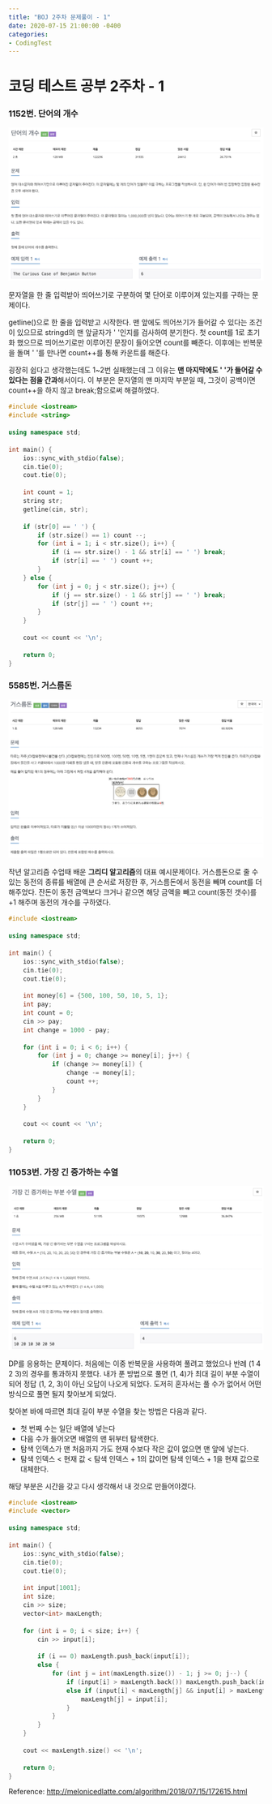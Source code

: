 ```yaml
---
title: "BOJ 2주차 문제풀이 - 1"
date: 2020-07-15 21:00:00 -0400
categories: 
- CodingTest
---
```


# 코딩 테스트 공부 2주차 - 1

### 1152번. 단어의 개수

![image-20200715205523040](../../post_images/20200715/image-20200715205523040.png)

문자열을 한 줄 입력받아 띄어쓰기로 구분하여 몇 단어로 이루어져 있는지를 구하는 문제이다. 

getline()으로 한 줄을 입력받고  시작한다. 맨 앞에도 띄어쓰기가 들어갈 수 있다는 조건이 있으므로 stringd의 맨 앞글자가 ' '인지를 검사하여 분기한다. 첫 count를 1로 초기화 했으므로 띄어쓰기로만 이루어진 문장이 들어오면 count를 빼준다. 이후에는 반복문을 돌며 ' '를 만나면 count++를 통해 카운트를 해준다. 

굉장히 쉽다고 생각했는데도 1~2번 실패했는데 그 이유는 **맨 마지막에도 ' '가 들어갈 수 있다는 점을 간과**해서이다. 이 부분은 문자열의 맨 마지막 부분일 때, 그것이 공백이면 count++을 하지 않고 break;함으로써 해결하였다.

```c++
#include <iostream>
#include <string>

using namespace std;

int main() {
    ios::sync_with_stdio(false);
    cin.tie(0);
    cout.tie(0);
    
    int count = 1;
    string str;
    getline(cin, str);
    
    if (str[0] == ' ') {
        if (str.size() == 1) count --;
        for (int i = 1; i < str.size(); i++) {
            if (i == str.size() - 1 && str[i] == ' ') break;
            if (str[i] == ' ') count ++;
        }
    } else {
        for (int j = 0; j < str.size(); j++) {
            if (j == str.size() - 1 && str[j] == ' ') break;
            if (str[j] == ' ') count ++;
        }
    }
    
    cout << count << '\n';
    
    return 0;
}
```



### 5585번. 거스름돈

![image-20200715210916994](../../post_images/20200715/image-20200715210916994.png)

작년 알고리즘 수업때 배운 **그리디 알고리즘**의 대표 예시문제이다. 거스름돈으로 줄 수 있는 동전의 종류를 배열에 큰 순서로 저장한 후, 거스름돈에서 동전을 빼며 count를 더해주었다. 잔돈이 동전 금액보다 크거나 같으면 해당 금액을 빼고 count(동전 갯수)를 +1 해주며 동전의 개수를 구하였다.

```c++
#include <iostream>

using namespace std;

int main() {
    ios::sync_with_stdio(false);
    cin.tie(0);
    cout.tie(0);
    
    int money[6] = {500, 100, 50, 10, 5, 1};
    int pay;
    int count = 0;
    cin >> pay;
    int change = 1000 - pay;
    
    for (int i = 0; i < 6; i++) {
        for (int j = 0; change >= money[i]; j++) {
            if (change >= money[i]) {
                change -= money[i];
                count ++;
            }
        }
    }
    
    cout << count << '\n';
    
    return 0;
}
```



### 11053번. 가장 긴 증가하는 수열

![image-20200715211332678](../../post_images/20200715/image-20200715211332678.png)

DP를 응용하는 문제이다. 처음에는 이중 반복문을 사용하여 풀려고 했었으나 반례 (1 4 2 3)의 경우를 통과하지 못했다. 내가 푼 방법으로 풀면 (1, 4)가 최대 길이 부분 수열이 되어 정답 (1, 2, 3)이 아닌 오답이 나오게 되었다. 도저히 혼자서는 풀 수가 없어서 어떤 방식으로 풀면 될지 찾아보게 되었다.

찾아본 바에 따르면 최대 길이 부분 수열을 찾는 방법은 다음과 같다.

- 첫 번째 수는 일단 배열에 넣는다
- 다음 수가 들어오면 배열의 맨 뒤부터 탐색한다.
- 탐색 인덱스가 맨 처음까지 가도 현재 수보다 작은 값이 없으면 맨 앞에 넣는다.
- 탐색 인덱스 < 현재 값 < 탐색 인덱스 + 1의 값이면 탐색 인덱스 + 1을 현재 값으로 대체한다.

해당 부분은 시간을 갖고 다시 생각해서 내 것으로 만들어야겠다.

```c++
#include <iostream>
#include <vector>

using namespace std;

int main() {
    ios::sync_with_stdio(false);
    cin.tie(0);
    cout.tie(0);
    
    int input[1001];
    int size;
    cin >> size;
    vector<int> maxLength;
    
    for (int i = 0; i < size; i++) {
        cin >> input[i];
        
        if (i == 0) maxLength.push_back(input[i]);
        else {
            for (int j = int(maxLength.size()) - 1; j >= 0; j--) {
                if (input[i] > maxLength.back()) maxLength.push_back(input[i]);
                else if (input[i] < maxLength[j] && input[i] > maxLength[j - 1]){
                    maxLength[j] = input[i];
                }
            }
        }
    }
    
    cout << maxLength.size() << '\n';
    
    return 0;
}
```

Reference: http://melonicedlatte.com/algorithm/2018/07/15/172615.html

